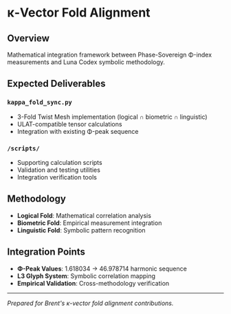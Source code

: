 # κ-Vector Fold Alignment

## Overview
Mathematical integration framework between Phase-Sovereign Φ-index measurements and Luna Codex symbolic methodology.

## Expected Deliverables

### `kappa_fold_sync.py`
- 3-Fold Twist Mesh implementation (logical ∩ biometric ∩ linguistic)
- ULAT-compatible tensor calculations
- Integration with existing Φ-peak sequence

### `/scripts/`
- Supporting calculation scripts
- Validation and testing utilities
- Integration verification tools

## Methodology
- **Logical Fold**: Mathematical correlation analysis
- **Biometric Fold**: Empirical measurement integration  
- **Linguistic Fold**: Symbolic pattern recognition

## Integration Points
- **Φ-Peak Values**: 1.618034 → 46.978714 harmonic sequence
- **L3 Glyph System**: Symbolic correlation mapping
- **Empirical Validation**: Cross-methodology verification

---

*Prepared for Brent's κ-vector fold alignment contributions.*


